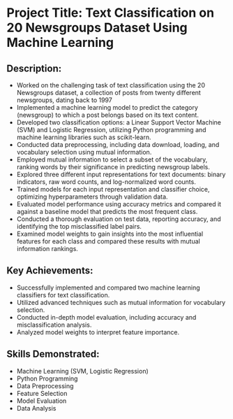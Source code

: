 # Project Title: Text Classification on 20 Newsgroups Dataset Using Machine Learning

## Description:
- Worked on the challenging task of text classification using the 20 Newsgroups dataset, a collection of posts from twenty different newsgroups, dating back to 1997
- Implemented a machine learning model to predict the category (newsgroup) to which a post belongs based on its text content.
- Developed two classification options: a Linear Support Vector Machine (SVM) and Logistic Regression, utilizing Python programming and machine learning libraries such as scikit-learn.
- Conducted data preprocessing, including data download, loading, and vocabulary selection using mutual information.
- Employed mutual information to select a subset of the vocabulary, ranking words by their significance in predicting newsgroup labels.
- Explored three different input representations for text documents: binary indicators, raw word counts, and log-normalized word counts.
- Trained models for each input representation and classifier choice, optimizing hyperparameters through validation data.
- Evaluated model performance using accuracy metrics and compared it against a baseline model that predicts the most frequent class.
- Conducted a thorough evaluation on test data, reporting accuracy, and identifying the top misclassified label pairs.
- Examined model weights to gain insights into the most influential features for each class and compared these results with mutual information rankings.

## Key Achievements:
- Successfully implemented and compared two machine learning classifiers for text classification.
- Utilized advanced techniques such as mutual information for vocabulary selection.
- Conducted in-depth model evaluation, including accuracy and misclassification analysis.
- Analyzed model weights to interpret feature importance.

## Skills Demonstrated:
- Machine Learning (SVM, Logistic Regression)
- Python Programming
- Data Preprocessing
- Feature Selection
- Model Evaluation
- Data Analysis
